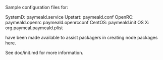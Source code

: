 Sample configuration files for:

SystemD: paymeald.service
Upstart: paymeald.conf
OpenRC:  paymeald.openrc
         paymeald.openrcconf
CentOS:  paymeald.init
OS X:    org.paymeal.paymeald.plist

have been made available to assist packagers in creating node packages here.

See doc/init.md for more information.
